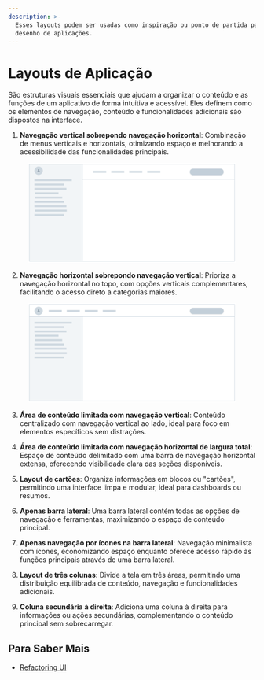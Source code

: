 ```yaml
---
description: >-
  Esses layouts podem ser usadas como inspiração ou ponto de partida para o
  desenho de aplicações.
---
```


# Layouts de Aplicação

São estruturas visuais essenciais que ajudam a organizar o conteúdo e as funções de um aplicativo de forma intuitiva e acessível. Eles definem como os elementos de navegação, conteúdo e funcionalidades adicionais são dispostos na interface.

1. **Navegação vertical sobrepondo navegação horizontal**: Combinação de menus verticais e horizontais, otimizando espaço e melhorando a acessibilidade das funcionalidades principais.

<figure><img src="../.gitbook/assets/image (18).png" alt=""><figcaption></figcaption></figure>

2. **Navegação horizontal sobrepondo navegação vertical**: Prioriza a navegação horizontal no topo, com opções verticais complementares, facilitando o acesso direto a categorias maiores.

<figure><img src="../.gitbook/assets/image.png" alt=""><figcaption></figcaption></figure>

3. **Área de conteúdo limitada com navegação vertical**: Conteúdo centralizado com navegação vertical ao lado, ideal para foco em elementos específicos sem distrações.



3. **Área de conteúdo limitada com navegação horizontal de largura total**: Espaço de conteúdo delimitado com uma barra de navegação horizontal extensa, oferecendo visibilidade clara das seções disponíveis.
4. **Layout de cartões**: Organiza informações em blocos ou "cartões", permitindo uma interface limpa e modular, ideal para dashboards ou resumos.
5. **Apenas barra lateral**: Uma barra lateral contém todas as opções de navegação e ferramentas, maximizando o espaço de conteúdo principal.
6. **Apenas navegação por ícones na barra lateral**: Navegação minimalista com ícones, economizando espaço enquanto oferece acesso rápido às funções principais através de uma barra lateral.
7. **Layout de três colunas**: Divide a tela em três áreas, permitindo uma distribuição equilibrada de conteúdo, navegação e funcionalidades adicionais.
8. **Coluna secundária à direita**: Adiciona uma coluna à direita para informações ou ações secundárias, complementando o conteúdo principal sem sobrecarregar.

## Para Saber Mais

* [Refactoring UI](https://www.refactoringui.com/)

